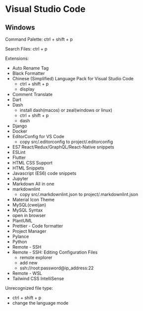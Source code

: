 # Visual Studio Code

## Windows

Command Palette: ctrl + shift + p

Search Files: ctrl + p

Extensions:

*   Auto Rename Tag
*   Black Formatter
*   Chinese (Simplified) Language Pack for Visual Studio Code
    *   ctrl + shift + p
    *   display
*   Comment Translate
*   Dart
*   Dash
    *   install dash(macos) or zeal(windows or linux)
    *   ctrl + shift + p
    *   dash
*   Django
*   Docker
*   EditorConfig for VS Code
    *   copy src/.editorconfig to project/.editorconfig
*   ES7 React/Redux/GraphQL/React-Native snippets
*   ESLint
*   Flutter
*   HTML CSS Support
*   HTML Snippets
*   Javascript (ES6) code snippets
*   Jupyter
*   Markdown All in one
*   markdownlint
    *   copy src/.markdownlint.json to project/.markdownlint.json
*   Material Icon Theme
*   MySQL(cweijan)
*   MySQL Syntax
*   open in browser
*   PlantUML
*   Prettier - Code formatter
*   Project Manager
*   Pylance
*   Python
*   Remote - SSH
*   Remote - SSH: Editing Configuration Files
    *   remote explorer
    *   add new
    *   ssh://root:password@ip_address:22
*   Remote - WSL
*   Tailwind CSS IntelliSense

Unrecognized file type:

*   ctrl + shift + p
*   change the language mode
